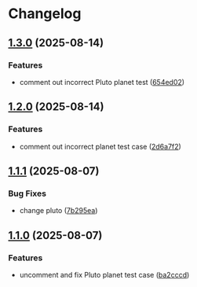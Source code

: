 # Changelog

## [1.3.0](https://github.com/Achebeh/solar-system/compare/v1.2.0...v1.3.0) (2025-08-14)


### Features

* comment out incorrect Pluto planet test ([654ed02](https://github.com/Achebeh/solar-system/commit/654ed023c7126abb0deedec3ab3d583071ac2e0d))

## [1.2.0](https://github.com/Achebeh/solar-system/compare/v1.1.1...v1.2.0) (2025-08-14)


### Features

* comment out incorrect planet test case ([2d6a7f2](https://github.com/Achebeh/solar-system/commit/2d6a7f237a1c7f41f3e585ebcbe739b8ef6abe8a))

## [1.1.1](https://github.com/Achebeh/solar-system/compare/v1.1.0...v1.1.1) (2025-08-07)


### Bug Fixes

* change pluto ([7b295ea](https://github.com/Achebeh/solar-system/commit/7b295eaccfb62808c62cb7aac39fa007733a9448))

## [1.1.0](https://github.com/Achebeh/solar-system/compare/v1.0.0...v1.1.0) (2025-08-07)


### Features

* uncomment and fix Pluto planet test case ([ba2cccd](https://github.com/Achebeh/solar-system/commit/ba2cccdfa17165d9f0e617b06056d3fe35216fb7))
